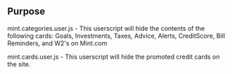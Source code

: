 ## Purpose

mint.categories.user.js - This userscript will hide the contents of the following cards: Goals, Investments, Taxes, Advice, Alerts, CreditScore, Bill Reminders, and W2's on Mint.com

mint.cards.user.js - This userscript will hide the promoted credit cards on the site.
